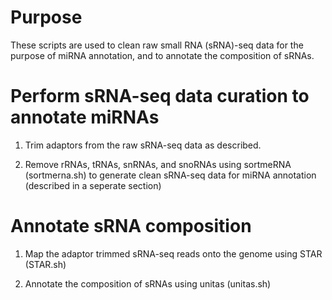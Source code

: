 # Purpose
These scripts are used to clean raw small RNA (sRNA)-seq data for the purpose of miRNA annotation, and to annotate the composition of sRNAs.

# Perform sRNA-seq data curation to annotate miRNAs

1. Trim adaptors from the raw sRNA-seq data as described.

2. Remove rRNAs, tRNAs, snRNAs, and snoRNAs using sortmeRNA (sortmerna.sh) to generate clean sRNA-seq data for miRNA annotation (described in a seperate section)

# Annotate sRNA composition 

1. Map the adaptor trimmed sRNA-seq reads onto the genome using STAR (STAR.sh)

2. Annotate the composition of sRNAs using unitas (unitas.sh)




